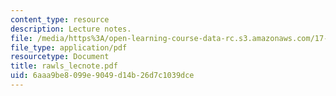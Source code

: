 ```yaml
---
content_type: resource
description: Lecture notes.
file: /media/https%3A/open-learning-course-data-rc.s3.amazonaws.com/17-960-foundations-of-political-science-fall-2004/6aaa9be8099e9049d14b26d7c1039dce_rawls_lecnote.pdf
file_type: application/pdf
resourcetype: Document
title: rawls_lecnote.pdf
uid: 6aaa9be8-099e-9049-d14b-26d7c1039dce
---
```

